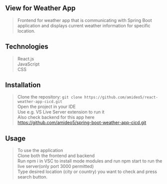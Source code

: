 ## View for Weather App
>Frontend for weather app that is communicating with Spring Boot application and displays current weather information for specific location.

## Technologies
>React.js<br/>
>JavaScript<br/>
>CSS

## Installation
>Clone the repository: ```git clone https://github.com/amideo5/react-weather-app-cicd.git```<br/>
>Open the project in your IDE<br/>
>Use e.g. VS Live Server extension to run it<br/>
>Also check backend for this app here https://github.com/amideo5/spring-boot-weather-app-cicd.git

## Usage
>To use the application<br/>
>Clone both the frontend and backend<br/>
>Run npm i in VSC to install mode modules and run npm start to run the live server(only port 3000 permitted)<br/>
>Type desired location (city or country) you want to check and press search button.
